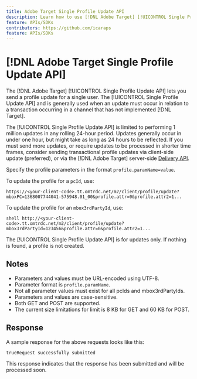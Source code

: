 ```yaml
---
title: Adobe Target Single Profile Update API
description: Learn how to use [!DNL Adobe Target] [!UICONTROL Single Profile Update API] to send a single visitor's profile data to [!DNL Target].
feature: APIs/SDKs
contributors: https://github.com/icaraps
feature: APIs/SDKs
---
```

# [!DNL Adobe Target Single Profile Update API]

The [!DNL Adobe Target] [!UICONTROL Single Profile Update API] lets you send a profile update for a single user. The [!UICONTROL Single Profile Update API] and is generally used when an update must occur in relation to a transaction occurring in a channel that has not implemented [!DNL Target].

The [!UICONTROL Single Profile Update API] is limited to performing 1 million updates in any rolling 24-hour period. Updates generally occur in under one hour, but might take as long as 24 hours to be reflected. If you must send more updates, or require updates to be processed in shorter time frames, consider sending transactional profile updates via client-side update (preferred), or via the [!DNL Adobe Target] server-side [Delivery API](/help/dev/implement/delivery-api/overview.md).

Specify the profile parameters in the format `profile.paramName=value`. 

To update the profile for a `pcId`, use:

``````
https://<your-client-code>.tt.omtrdc.net/m2/client/profile/update?mboxPC=1368007744041-575948.01_00&profile.attr=0&profile.attr2=1...
``````

To update the profile for an `mbox3rdPartyId`, use:

``````
shell http://<your-client-code>.tt.omtrdc.net/m2/client/profile/update?mbox3rdPartyId=123456&profile.attr=0&profile.attr2=1...
``````

The [!UICONTROL Single Profile Update API] is for updates only. If nothing is found, a profile is not created.

## Notes

* Parameters and values must be URL-encoded using UTF-8.
* Parameter format is `profile.paramName`.
* Not all parameter values must exist for all pcIds and mbox3rdPartyIds.
* Parameters and values are case-sensitive.
* Both GET and POST are supported.
* The current size limitations for limit is 8 KB for GET and 60 KB for POST.

## Response

A sample response for the above requests looks like this: 

`trueRequest successfully submitted`

This response indicates that the response has been submitted and will be processed soon.
